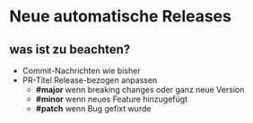 # Neue automatische Releases
## was ist zu beachten?
- Commit-Nachrichten wie bisher
- PR-Titel Release-bezogen anpassen
  - **#major** wenn breaking changes oder ganz neue Version
  - **#minor** wenn neues Feature hinzugefügt
  - **#patch** wenn Bug gefixt wurde